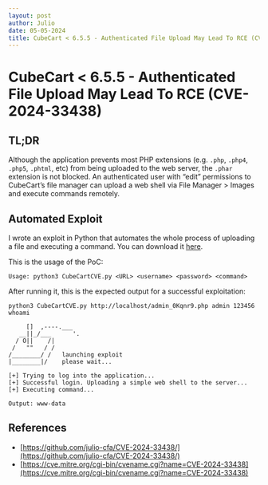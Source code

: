 ```yaml
---
layout: post
author: Julio
date: 05-05-2024
title: CubeCart < 6.5.5 - Authenticated File Upload May Lead To RCE (CVE-2024-33438)
---
```


# CubeCart < 6.5.5 - Authenticated File Upload May Lead To RCE (CVE-2024-33438)

## TL;DR

Although the application prevents most PHP extensions (e.g. `.php`, `.php4`, `.php5`, `.phtml`, etc) from being uploaded to the web server, the `.phar` extension is not blocked. An authenticated user with “edit” permissions to CubeCart’s file manager can upload a web shell via File Manager > Images and execute commands remotely.

## Automated Exploit

I wrote an exploit in Python that automates the whole process of uploading a file and executing a command. You can download it <a href="https://github.com/julio-cfa/CVE-2024-33438">here</a>.

This is the usage of the PoC:

```
Usage: python3 CubeCartCVE.py <URL> <username> <password> <command>
```

After running it, this is the expected output for a successful exploitation:

```
python3 CubeCartCVE.py http://localhost/admin_0Kqnr9.php admin 123456 whoami

     []  ,----.___
   __||_/___      '.
  / O||    /|
 /   ""   / /
/________/ /   launching exploit
|________|/    please wait...

[+] Trying to log into the application...
[+] Successful login. Uploading a simple web shell to the server...
[+] Executing command...

Output: www-data
```

## References

- [https://github.com/julio-cfa/CVE-2024-33438/](https://github.com/julio-cfa/CVE-2024-33438/)<br>
- [https://cve.mitre.org/cgi-bin/cvename.cgi?name=CVE-2024-33438](https://cve.mitre.org/cgi-bin/cvename.cgi?name=CVE-2024-33438)
